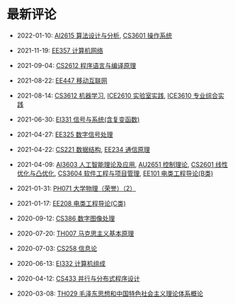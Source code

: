 # 最新评论

- 2022-01-10: [AI2615 算法设计与分析](/courses/grade-2/AI2615), [CS3601 操作系统](/courses/grade-3/CS3601)

- 2021-11-19: [EE357 计算机网络](/courses/grade-2/EE357)

- 2021-09-04: [CS2612 程序语言与编译原理](/courses/grade-3/CS2612)

- 2021-08-22: [EE447 移动互联网](/courses/grade-3/EE447)

- 2021-08-14: [CS3612 机器学习](/courses/grade-3/CS3612), [ICE2610 实验室实践](/courses/grade-2/ICE2610), [ICE3610 专业综合实践](/courses/grade-3/ICE3610)

- 2021-06-30: [EI331 信号与系统(含复变函数)](/courses/grade-2/EI331)

- 2021-04-27: [EE325 数字信号处理](/courses/grade-3/EE325)

- 2021-04-22: [CS221 数据结构](/courses/grade-2/CS221), [EE234 通信原理](/courses/grade-3/EE234)

- 2021-04-09: [AI3603 人工智能理论及应用](/courses/grade-3/AI3603), [AU2651 控制理论](/courses/grade-2/AU2651), [CS2601 线性优化与凸优化](/courses/grade-2/CS2601), [CS3604 软件工程与项目管理](/courses/grade-3/CS3604), [EE101 电类工程导论(B类)](/courses/grade-2/EE101)

- 2021-01-31: [PH071 大学物理（荣誉）（2）](/courses/grade-2/PH071)

- 2021-01-17: [EE208 电类工程导论(C类)](/courses/grade-2/EE208)

- 2020-09-12: [CS386 数字图像处理](/courses/grade-3/CS386)

- 2020-07-20: [TH007 马克思主义基本原理](/courses/grade-2/TH007)

- 2020-07-03: [CS258 信息论](/courses/grade-2/CS258)

- 2020-06-13: [EI332 计算机组成](/courses/grade-2/EI332)

- 2020-04-12: [CS433 并行与分布式程序设计](/courses/grade-4/CS433)

- 2020-03-08: [TH029 毛泽东思想和中国特色社会主义理论体系概论](/courses/grade-2/TH029)

